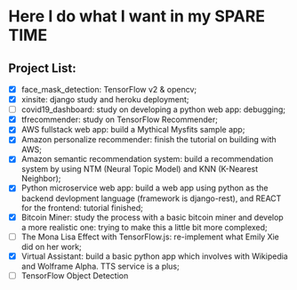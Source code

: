 # Here I do what I want in my SPARE TIME  

## Project List:  
- [x] face_mask_detection: TensorFlow v2 & opencv;  
- [x] xinsite: django study and heroku deployment;  
- [ ] covid19_dashboard: study on developing a python web app: debugging;  
- [x] tfrecommender: study on TensorFlow Recommender;  
- [x] AWS fullstack web app: build a Mythical Mysfits sample app;  
- [x] Amazon personalize recommender: finish the tutorial on building with AWS;  
- [x] Amazon semantic recommendation system: build a recommendation system by using NTM (Neural Topic Model) and KNN (K-Nearest Neighbor);  
- [x] Python microservice web app: build a web app using python as the backend devlopment language (framework is django-rest), and REACT for the frontend: tutorial finished;   
- [x] Bitcoin Miner: study the process with a basic bitcoin miner and develop a more realistic one: trying to make this a little bit more complexed;  
- [ ] The Mona Lisa Effect with TensorFlow.js: re-implement what Emily Xie did on her work;  
- [x] Virtual Assistant: build a basic python app which involves with Wikipedia and Wolframe Alpha. TTS service is a plus;    
- [ ] TensorFlow Object Detection